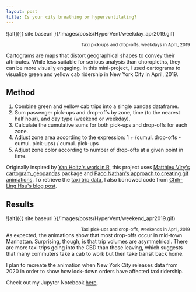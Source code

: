 ```yaml
---
layout: post
title: Is your city breathing or hyperventilating?
---
```

  

![alt]({{ site.baseurl }}/images/posts/HyperVent/weekday_apr2019.gif)
<div style="text-align:right">
  <a style="font-size:12px">Taxi pick-ups and drop-offs, weekdays in April, 2019</a>
</div>

Cartograms are maps that distort geographical shapes to convey their attributes. While less suitable for serious analysis than choropleths, they can be more visually engaging. In this mini-project, I used cartograms to visualize green and yellow cab ridership in New York City in April, 2019. 

## Method  
1. Combine green and yellow cab trips into a single pandas dataframe.  
2. Sum passenger pick-ups and drop-offs by zone, time (to the nearest half hour), and day type (weekend or weekday).  
3. Calculate the cumulative sums for both pick-ups and drop-offs for each zone.  
4. Adjust zone area according to the expression: 1 + (cumul. drop-offs - cumul. pick-ups) / cumul. pick-ups  
5. Adjust zone color according to number of drop-offs at a given point in time.  

Originally inspired by [Yan Holtz's work in R](https://www.r-graph-gallery.com/a-smooth-transition-between-chloropleth-and-cartogram.html), this project uses [Matthieu Viry's cartogram_geopandas](https://github.com/mthh/cartogram_geopandas) package and [Paco Nathan's approach to creating gif animations](https://towardsdatascience.com/visualizing-geospatial-data-in-python-e070374fe621). To retrieve the [taxi trip data](https://www1.nyc.gov/site/tlc/about/tlc-trip-record-data.page), I also borrowed code from [Chih-Ling Hsu's blog post](https://chih-ling-hsu.github.io/2018/05/14/NYC).

## Results
![alt]({{ site.baseurl }}/images/posts/HyperVent/weekend_apr2019.gif)
<div style="text-align:right">
  <a style="font-size:12px">Taxi pick-ups and drop-offs, weekends in April, 2019</a>
</div>
As expected, the animations show that most drop-offs occur in mid-town Manhattan. Surprising, though, is that trip volumes are asymmetrical. There are more taxi trips going into the CBD than those leaving, which suggests that many commuters take a cab to work but then take transit back home.

I plan to recreate the animation when New York City releases data from 2020 in order to show how lock-down orders have affected taxi ridership. 

Check out my Jupyter Notebook [here](https://github.com/jleape/HyperVent).